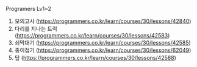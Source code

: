 Programers Lv1~2 
1. 모의고사 (https://programmers.co.kr/learn/courses/30/lessons/42840)
2. 다리를 지나는 트럭 (https://programmers.co.kr/learn/courses/30/lessons/42583)
3. 쇠막대기 (https://programmers.co.kr/learn/courses/30/lessons/42585)
4. 종이접기 (https://programmers.co.kr/learn/courses/30/lessons/62049)
5. 탑 (https://programmers.co.kr/learn/courses/30/lessons/42588)